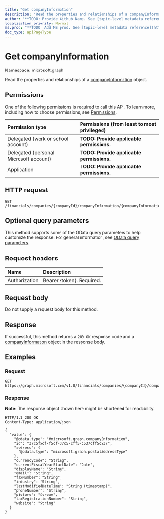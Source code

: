 ```yaml
---
title: "Get companyInformation"
description: "Read the properties and relationships of a companyInformation object."
author: "**TODO: Provide Github Name. See [topic-level metadata reference](https://msgo.azurewebsites.net/add/document/guidelines/metadata.html#topic-level-metadata)**"
localization_priority: Normal
ms.prod: "**TODO: Add MS prod. See [topic-level metadata reference](https://msgo.azurewebsites.net/add/document/guidelines/metadata.html#topic-level-metadata)**"
doc_type: apiPageType
---
```


# Get companyInformation
Namespace: microsoft.graph



Read the properties and relationships of a [companyInformation](../resources/companyinformation.md) object.

## Permissions
One of the following permissions is required to call this API. To learn more, including how to choose permissions, see [Permissions](/graph/permissions-reference).

|Permission type|Permissions (from least to most privileged)|
|:---|:---|
|Delegated (work or school account)|**TODO: Provide applicable permissions.**|
|Delegated (personal Microsoft account)|**TODO: Provide applicable permissions.**|
|Application|**TODO: Provide applicable permissions.**|

## HTTP request

<!-- {
  "blockType": "ignored"
}
-->
``` http
GET /financials/companies/{companyId}/companyInformation/{companyInformationId}
```

## Optional query parameters
This method supports some of the OData query parameters to help customize the response. For general information, see [OData query parameters](/graph/query-parameters).

## Request headers
|Name|Description|
|:---|:---|
|Authorization|Bearer {token}. Required.|

## Request body
Do not supply a request body for this method.

## Response

If successful, this method returns a `200 OK` response code and a [companyInformation](../resources/companyinformation.md) object in the response body.

## Examples

### Request
<!-- {
  "blockType": "request",
  "name": "get_companyinformation"
}
-->
``` http
GET https://graph.microsoft.com/v1.0/financials/companies/{companyId}/companyInformation/{companyInformationId}
```


### Response
**Note:** The response object shown here might be shortened for readability.
<!-- {
  "blockType": "response",
  "truncated": true,
  "@odata.type": "microsoft.graph.companyInformation"
}
-->
``` http
HTTP/1.1 200 OK
Content-Type: application/json

{
  "value": {
    "@odata.type": "#microsoft.graph.companyInformation",
    "id": "37c5f5cf-f5cf-37c5-cff5-c537cff5c537",
    "address": {
      "@odata.type": "microsoft.graph.postalAddressType"
    },
    "currencyCode": "String",
    "currentFiscalYearStartDate": "Date",
    "displayName": "String",
    "email": "String",
    "faxNumber": "String",
    "industry": "String",
    "lastModifiedDateTime": "String (timestamp)",
    "phoneNumber": "String",
    "picture": "Stream",
    "taxRegistrationNumber": "String",
    "website": "String"
  }
}
```

